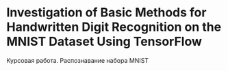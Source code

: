 # Investigation of Basic Methods for Handwritten Digit Recognition on the MNIST Dataset Using TensorFlow
Курсовая работа. Распознавание набора MNIST

